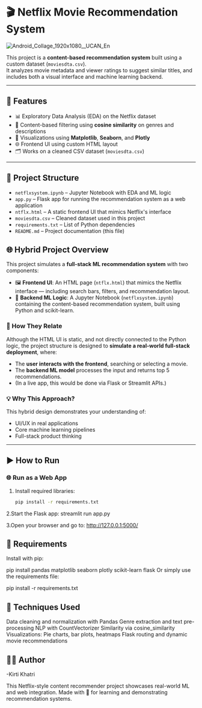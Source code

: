 # 🎬 Netflix Movie Recommendation System
![Android_Collage_1920x1080__UCAN_En](https://github.com/user-attachments/assets/4cbb6b04-9350-4afe-a32d-d58ed3f3551d)


This project is a **content-based recommendation system** built using a custom dataset (`moviesdta.csv`).  
It analyzes movie metadata and viewer ratings to suggest similar titles, and includes both a visual interface and machine learning backend.

---

## 📌 Features
- 📊 Exploratory Data Analysis (EDA) on the Netflix dataset  
- 🧠 Content-based filtering using **cosine similarity** on genres and descriptions  
- 🎨 Visualizations using **Matplotlib**, **Seaborn**, and **Plotly**  
- 🌐 Frontend UI using custom HTML layout  
- 🗂 Works on a cleaned CSV dataset (`moviesdta.csv`)

---

## 📁 Project Structure

- `netflxsystem.ipynb` – Jupyter Notebook with EDA and ML logic  
- `app.py` – Flask app for running the recommendation system as a web application  
- `ntflx.html` – A static frontend UI that mimics Netflix's interface  
- `moviesdta.csv` – Cleaned dataset used in this project  
- `requirements.txt` – List of Python dependencies  
- `README.md` – Project documentation (this file)

## 🌐 Hybrid Project Overview

This project simulates a **full-stack ML recommendation system** with two components:

- 🖼 **Frontend UI**: An HTML page (`ntflx.html`) that mimics the Netflix interface — including search bars, filters, and recommendation layout.
- 🧪 **Backend ML Logic**: A Jupyter Notebook (`netflxsystem.ipynb`) containing the content-based recommendation system, built using Python and scikit-learn.

### 🧩 How They Relate

Although the HTML UI is static, and not directly connected to the Python logic, the project structure is designed to **simulate a real-world full-stack deployment**, where:

- The **user interacts with the frontend**, searching or selecting a movie.
- The **backend ML model** processes the input and returns top 5 recommendations.
- (In a live app, this would be done via Flask or Streamlit APIs.)

### 💡 Why This Approach?

This hybrid design demonstrates your understanding of:
- UI/UX in real applications  
- Core machine learning pipelines  
- Full-stack product thinking

---

## ▶️ How to Run

### 🌐  Run as a Web App

1. Install required libraries:
   ```bash
   pip install -r requirements.txt
2.Start the Flask app:
streamlit run app.py


3.Open your browser and go to:
http://127.0.0.1:5000/

## 🧾 Requirements
Install with pip:

pip install pandas matplotlib seaborn plotly scikit-learn flask
Or simply use the requirements file:

pip install -r requirements.txt

## 🧠 Techniques Used

Data cleaning and normalization with Pandas
Genre extraction and text pre-processing
NLP with CountVectorizer
Similarity via cosine_similarity
Visualizations: Pie charts, bar plots, heatmaps
Flask routing and dynamic movie recommendations

## 🙋‍♀️ Author

-Kirti Khatri

This Netflix-style content recommender project showcases real-world ML and web integration.
Made with 💖 for learning and demonstrating recommendation systems.













